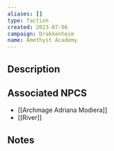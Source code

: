 ```yaml
---
aliases: []
type: faction
created: 2023-07-06
campaign: Drakkenheim
name: Amethyst Academy
---
```


## Description


## Associated NPCS

<!-- QueryToSerialize: LIST FROM "TTRPG/Drakkenheim/NPCS" WHERE faction = "Amethyst Academy" -->
<!-- SerializedQuery: LIST FROM "TTRPG/Drakkenheim/NPCS" WHERE faction = "Amethyst Academy" -->
- [[Archmage Adriana Modiera]]
- [[River]]
<!-- SerializedQuery END -->

## Notes